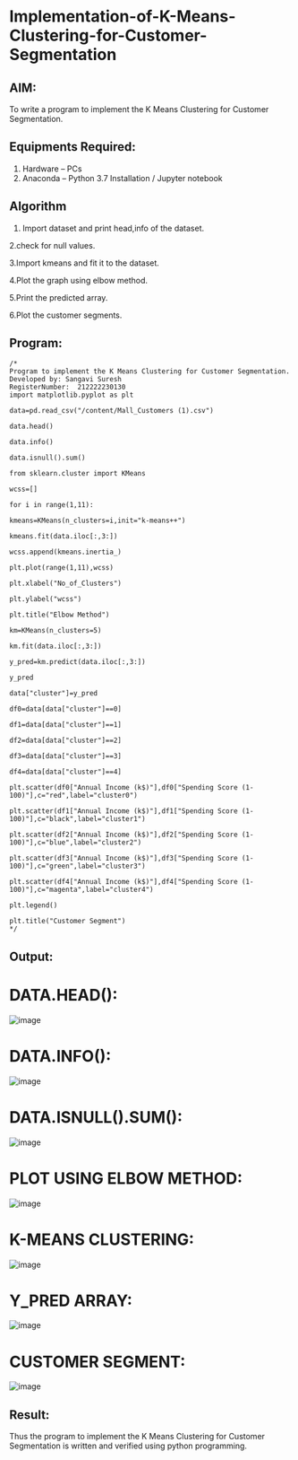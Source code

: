 # Implementation-of-K-Means-Clustering-for-Customer-Segmentation

## AIM:
To write a program to implement the K Means Clustering for Customer Segmentation.

## Equipments Required:
1. Hardware – PCs
2. Anaconda – Python 3.7 Installation / Jupyter notebook

## Algorithm
1. Import dataset and print head,info of the dataset.

2.check for null values.

3.Import kmeans and fit it to the dataset.

4.Plot the graph using elbow method.

5.Print the predicted array.

6.Plot the customer segments.
   
## Program:
```
/*
Program to implement the K Means Clustering for Customer Segmentation.
Developed by: Sangavi Suresh
RegisterNumber:  212222230130
import matplotlib.pyplot as plt

data=pd.read_csv("/content/Mall_Customers (1).csv")

data.head()

data.info()

data.isnull().sum()

from sklearn.cluster import KMeans

wcss=[]

for i in range(1,11):

kmeans=KMeans(n_clusters=i,init="k-means++")

kmeans.fit(data.iloc[:,3:])

wcss.append(kmeans.inertia_)

plt.plot(range(1,11),wcss)

plt.xlabel("No_of_Clusters")

plt.ylabel("wcss")

plt.title("Elbow Method")

km=KMeans(n_clusters=5)

km.fit(data.iloc[:,3:])

y_pred=km.predict(data.iloc[:,3:])

y_pred

data["cluster"]=y_pred

df0=data[data["cluster"]==0]

df1=data[data["cluster"]==1]

df2=data[data["cluster"]==2]

df3=data[data["cluster"]==3]

df4=data[data["cluster"]==4]

plt.scatter(df0["Annual Income (k$)"],df0["Spending Score (1-100)"],c="red",label="cluster0")

plt.scatter(df1["Annual Income (k$)"],df1["Spending Score (1-100)"],c="black",label="cluster1")

plt.scatter(df2["Annual Income (k$)"],df2["Spending Score (1-100)"],c="blue",label="cluster2")

plt.scatter(df3["Annual Income (k$)"],df3["Spending Score (1-100)"],c="green",label="cluster3")

plt.scatter(df4["Annual Income (k$)"],df4["Spending Score (1-100)"],c="magenta",label="cluster4")

plt.legend()

plt.title("Customer Segment")
*/

```

## Output:
# DATA.HEAD():
![image](https://github.com/Sangavi-suresh/Implementation-of-K-Means-Clustering-for-Customer-Segmentation/assets/118541861/67469cc5-c372-4eae-8e16-f7e1c6e1a74c)

# DATA.INFO():
![image](https://github.com/Sangavi-suresh/Implementation-of-K-Means-Clustering-for-Customer-Segmentation/assets/118541861/3909f80e-8eb7-4aa1-9a95-5408285521d3)

# DATA.ISNULL().SUM():
![image](https://github.com/Sangavi-suresh/Implementation-of-K-Means-Clustering-for-Customer-Segmentation/assets/118541861/1941634a-8f66-47d8-a427-dc8f134c8452)

# PLOT USING ELBOW METHOD:
![image](https://github.com/Sangavi-suresh/Implementation-of-K-Means-Clustering-for-Customer-Segmentation/assets/118541861/6be8c005-fe59-4955-a34a-656caaf4142a)

# K-MEANS CLUSTERING:
![image](https://github.com/Sangavi-suresh/Implementation-of-K-Means-Clustering-for-Customer-Segmentation/assets/118541861/eb229033-7212-4c29-a402-a35207fa4cba)

# Y_PRED ARRAY:
![image](https://github.com/Sangavi-suresh/Implementation-of-K-Means-Clustering-for-Customer-Segmentation/assets/118541861/267a4c13-5cbb-4e37-8cfe-b2e703c12907)

# CUSTOMER SEGMENT:
![image](https://github.com/Sangavi-suresh/Implementation-of-K-Means-Clustering-for-Customer-Segmentation/assets/118541861/d3f74e2f-ce3d-4db9-8ec5-76773df8559c)


## Result:
Thus the program to implement the K Means Clustering for Customer Segmentation is written and verified using python programming.
